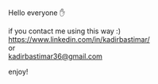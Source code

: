 Hello everyone ✋

if you contact me using this way :)
https://www.linkedin.com/in/kadirbastimar/
<br>
or
<br>
kadirbastimar36@gmail.com

enjoy!

